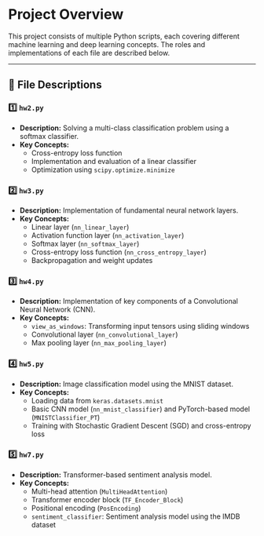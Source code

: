 # Project Overview

This project consists of multiple Python scripts, each covering different machine learning and deep learning concepts. The roles and implementations of each file are described below.

---

## 📂 File Descriptions

### 1️⃣ `hw2.py`
- **Description:** Solving a multi-class classification problem using a softmax classifier.
- **Key Concepts:** 
  - Cross-entropy loss function
  - Implementation and evaluation of a linear classifier
  - Optimization using `scipy.optimize.minimize`


### 2️⃣ `hw3.py`
- **Description:** Implementation of fundamental neural network layers.
- **Key Concepts:** 
  - Linear layer (`nn_linear_layer`)
  - Activation function layer (`nn_activation_layer`)
  - Softmax layer (`nn_softmax_layer`)
  - Cross-entropy loss function (`nn_cross_entropy_layer`)
  - Backpropagation and weight updates


### 3️⃣ `hw4.py`
- **Description:** Implementation of key components of a Convolutional Neural Network (CNN).
- **Key Concepts:** 
  - `view_as_windows`: Transforming input tensors using sliding windows
  - Convolutional layer (`nn_convolutional_layer`)
  - Max pooling layer (`nn_max_pooling_layer`)



### 4️⃣ `hw5.py`
- **Description:** Image classification model using the MNIST dataset.
- **Key Concepts:** 
  - Loading data from `keras.datasets.mnist`
  - Basic CNN model (`nn_mnist_classifier`) and PyTorch-based model (`MNISTClassifier_PT`)
  - Training with Stochastic Gradient Descent (SGD) and cross-entropy loss



### 5️⃣ `hw7.py`
- **Description:** Transformer-based sentiment analysis model.
- **Key Concepts:** 
  - Multi-head attention (`MultiHeadAttention`)
  - Transformer encoder block (`TF_Encoder_Block`)
  - Positional encoding (`PosEncoding`)
  - `sentiment_classifier`: Sentiment analysis model using the IMDB dataset

